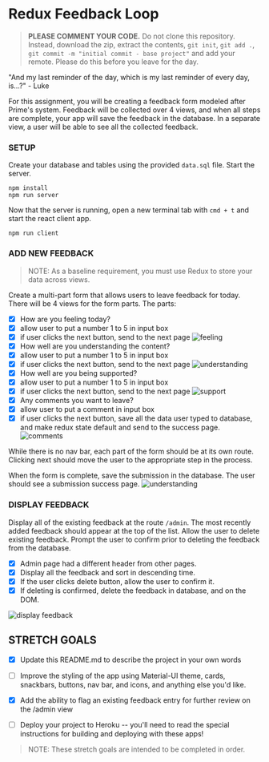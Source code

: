 # Redux Feedback Loop

> **PLEASE COMMENT YOUR CODE.** Do not clone this repository. Instead, download the zip, extract the contents, `git init`, `git add .`, `git commit -m "initial commit - base project"` and add your remote. Please do this before you leave for the day.

"And my last reminder of the day, which is my last reminder of every day, is...?" - Luke


 For this assignment, you will be creating a feedback form modeled after Prime's system. Feedback will be collected over 4 views, and when all steps are complete, your app will save the feedback in the database. In a separate view, a user will be able to see all the collected feedback. 

### SETUP

Create your database and tables using the provided `data.sql` file. Start the server.

```
npm install
npm run server
```

Now that the server is running, open a new terminal tab with `cmd + t` and start the react client app.

```
npm run client
```

### ADD NEW FEEDBACK

> NOTE: As a baseline requirement, you must use Redux to store your data across views.

Create a multi-part form that allows users to leave feedback for today. 
There will be 4 views for the form parts.
The parts:
- [X] How are you feeling today?
- [X] allow user to put a number 1 to 5 in input box
- [X] if user clicks the next button, send to the next page
![feeling](wireframes/page-one.png)
- [X] How well are you understanding the content?
- [X] allow user to put a number 1 to 5 in input box
- [X] if user clicks the next button, send to the next page
![understanding](wireframes/page-two.png)
- [X] How well are you being supported?
- [X] allow user to put a number 1 to 5 in input box
- [X] if user clicks the next button, send to the next page
![support](wireframes/page-three.png)
- [X] Any comments you want to leave?
- [X] allow user to put a comment in input box
- [X] if user clicks the next button, save all the data user typed to database, and make redux state default and send to the success page.
![comments](wireframes/page-four.png)

While there is no nav bar, each part of the form should be at its own route. Clicking next should move the user to the appropriate step in the process.

 When the form is complete, save the submission in the database. The user should see a submission success page.
 ![understanding](wireframes/page-five.png)

### DISPLAY FEEDBACK

Display all of the existing feedback at the route `/admin`. The most recently added feedback should appear at the top of the list. Allow the user to delete existing feedback. Prompt the user to confirm prior to deleting the feedback from the database.

- [X] Admin page had a different header from other pages.
- [X] Display all the feedback and sort in descending time.
- [X] If the user clicks delete button, allow the user to confirm it.
- [X] If deleting is confirmed, delete the feedback in database, and on the DOM.

![display feedback](wireframes/admin.png)

## STRETCH GOALS

- [X] Update this README.md to describe the project in your own words
- [ ] Improve the styling of the app using Material-UI theme, cards, snackbars, buttons, nav bar, and icons, and anything else you'd like.
- [X] Add the ability to flag an existing feedback entry for further review on the /admin view
- [ ] Deploy your project to Heroku -- you'll need to read the special instructions for building and deploying with these apps! 


> NOTE: These stretch goals are intended to be completed in order.

